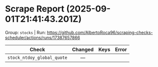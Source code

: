 # Scrape Report (2025-09-01T21:41:43.201Z)

Group: `stocks`  |  Run: https://github.com/AlbertoRoca96/scraping-checks-scheduler/actions/runs/17387657866

| Check | Changed | Keys | Error |
|---|:---:|:--|:--|
| `stock_ntdoy_global_quote` | — |  |  |
